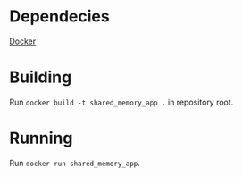 # Dependecies
[Docker](https://docs.docker.com/get-started/get-docker/)


# Building
Run `docker build -t shared_memory_app .` in repository root.


# Running
Run `docker run shared_memory_app`.
